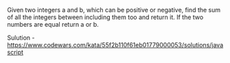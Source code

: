 Given two integers a and b, which can be positive or negative, find the sum of all the integers between including them too and return it. If the two numbers are equal return a or b. 

Sulution - https://www.codewars.com/kata/55f2b110f61eb01779000053/solutions/javascript